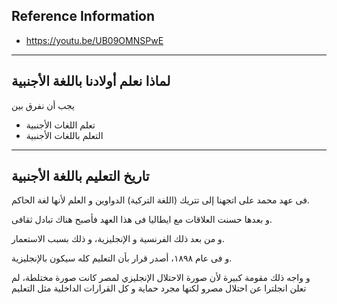 ## Reference Information
- https://youtu.be/UB09OMNSPwE
---
## لماذا نعلم أولادنا باللغة الأجنبية

يجب أن نفرق بين
- تعلم اللغات الأجنبية 
- التعلم باللغات الأجنبية 
---
## تاريخ التعليم باللغة الأجنبية

فى عهد محمد على اتجهنا إلى تتريك (اللغة التركية) الدواوين و العلم لأنها لغة الحاكم.

و بعدها حسنت العلاقات مع ايطاليا فى هذا العهد  فأصبح هناك تبادل ثقافى.

و من بعد ذلك الفرنسية و الإنجليزية، و ذلك بسبب الاستعمار.

و فى عام ١٨٩٨، أصدر قرار بأن التعليم كله سيكون بالإنجليزية.

و واجه ذلك مقومة كبيرة لأن صورة الاحتلال الإنجليزي لمصر كانت صورة مختلطة، لم تعلن انجلترا عن احتلال مصرو لكنها مجرد حماية و كل القرارات الداخلية مثل التعليم 
